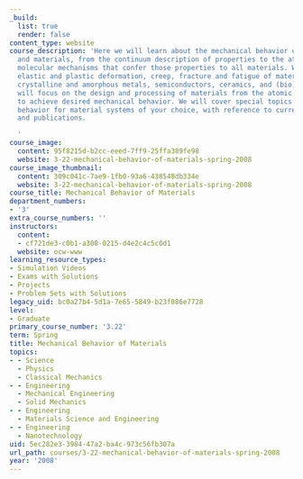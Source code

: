 ```yaml
---
_build:
  list: true
  render: false
content_type: website
course_description: 'Here we will learn about the mechanical behavior of structures
  and materials, from the continuum description of properties to the atomistic and
  molecular mechanisms that confer those properties to all materials. We will cover
  elastic and plastic deformation, creep, fracture and fatigue of materials including
  crystalline and amorphous metals, semiconductors, ceramics, and (bio)polymers, and
  will focus on the design and processing of materials from the atomic to the macroscale
  to achieve desired mechanical behavior. We will cover special topics in mechanical
  behavior for material systems of your choice, with reference to current research
  and publications.

  '
course_image:
  content: 95f8215d-b2cc-eeed-7ff9-25ffa389fe98
  website: 3-22-mechanical-behavior-of-materials-spring-2008
course_image_thumbnail:
  content: 309c041c-7ae9-1fb0-93a6-438548db334e
  website: 3-22-mechanical-behavior-of-materials-spring-2008
course_title: Mechanical Behavior of Materials
department_numbers:
- '3'
extra_course_numbers: ''
instructors:
  content:
  - cf721de3-c0b1-a308-0215-d4e2c4c5c0d1
  website: ocw-www
learning_resource_types:
- Simulation Videos
- Exams with Solutions
- Projects
- Problem Sets with Solutions
legacy_uid: bc0a27b4-5d1a-7e65-5849-b23f086e7728
level:
- Graduate
primary_course_number: '3.22'
term: Spring
title: Mechanical Behavior of Materials
topics:
- - Science
  - Physics
  - Classical Mechanics
- - Engineering
  - Mechanical Engineering
  - Solid Mechanics
- - Engineering
  - Materials Science and Engineering
- - Engineering
  - Nanotechnology
uid: 5ec282e3-3984-47a2-ba4c-973c56fb307a
url_path: courses/3-22-mechanical-behavior-of-materials-spring-2008
year: '2008'
---
```

